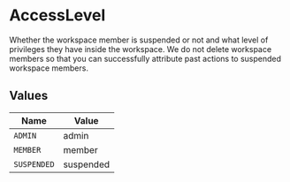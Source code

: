# AccessLevel

Whether the workspace member is suspended or not and what level of privileges they have inside the workspace. We do not delete workspace members so that you can successfully attribute past actions to suspended workspace members.


## Values

| Name        | Value       |
| ----------- | ----------- |
| `ADMIN`     | admin       |
| `MEMBER`    | member      |
| `SUSPENDED` | suspended   |